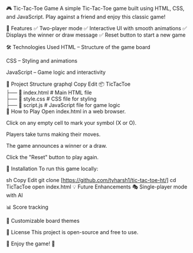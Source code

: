 🎮 Tic-Tac-Toe Game
A simple Tic-Tac-Toe game built using HTML, CSS, and JavaScript. Play against a friend and enjoy this classic game!

📌 Features
✅ Two-player mode
✅ Interactive UI with smooth animations
✅ Displays the winner or draw message
✅ Reset button to start a new game

🛠️ Technologies Used
HTML – Structure of the game board

CSS – Styling and animations

JavaScript – Game logic and interactivity

📂 Project Structure
graphql
Copy
Edit
📦 TicTacToe  
├── 📜 index.html   # Main HTML file  
├── 📜 style.css    # CSS file for styling  
├── 📜 script.js    # JavaScript file for game logic  
🚀 How to Play
Open index.html in a web browser.

Click on any empty cell to mark your symbol (X or O).

Players take turns making their moves.

The game announces a winner or a draw.

Click the "Reset" button to play again.

🔧 Installation
To run this game locally:

sh
Copy
Edit
git clone [https://github.com/tyharsh1/tic-tac-toe-ht/]
cd TicTacToe
open index.html
💡 Future Enhancements
🎭 Single-player mode with AI

📊 Score tracking

🎨 Customizable board themes

📜 License
This project is open-source and free to use.

🚀 Enjoy the game! 🎉
